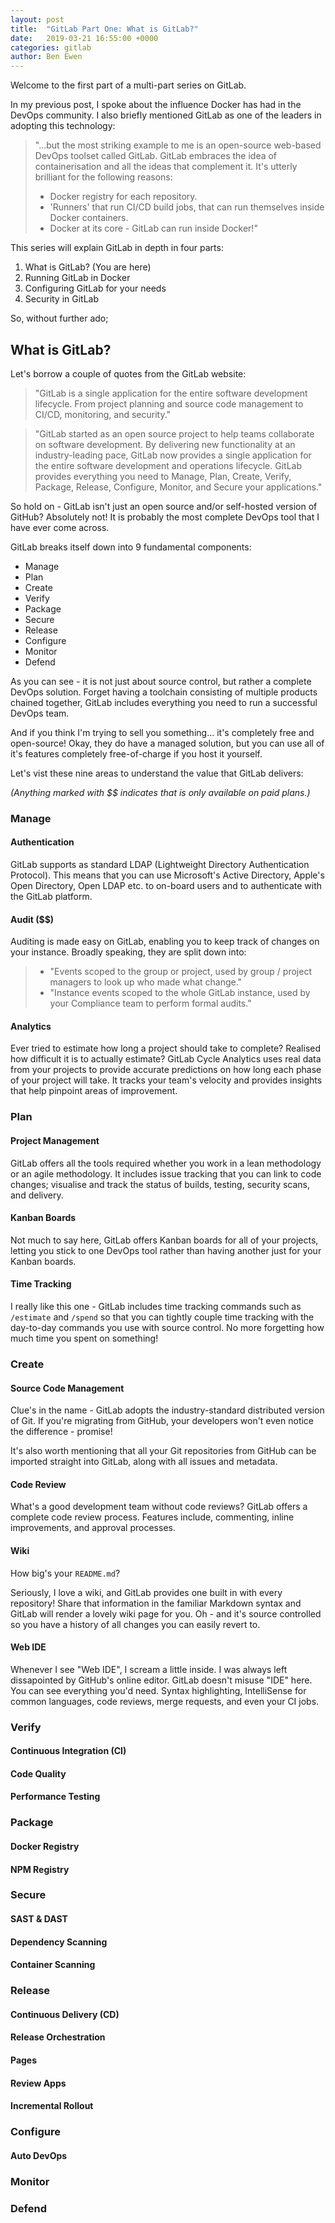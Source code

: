 ```yaml
---
layout: post
title:  "GitLab Part One: What is GitLab?"
date:   2019-03-21 16:55:00 +0000
categories: gitlab
author: Ben Ewen
---
```


Welcome to the first part of a multi-part series on GitLab. 

In my previous post, I spoke about the influence Docker has had in the DevOps community. I also briefly mentioned GitLab as one of the leaders in adopting this technology:

> "...but the most striking example to me is an open-source web-based DevOps toolset called GitLab.
GitLab embraces the idea of containerisation and all the ideas that complement it. It's utterly brilliant for the following reasons:
> * Docker registry for each repository.
> * 'Runners' that run CI/CD build jobs, that can run themselves inside Docker containers.
> * Docker at its core - GitLab can run inside Docker!"

This series will explain GitLab in depth in four parts:

1. What is GitLab? (You are here)
2. Running GitLab in Docker
3. Configuring GitLab for your needs
4. Security in GitLab

So, without further ado;

## What is GitLab?

Let's borrow a couple of quotes from the GitLab website:

> "GitLab is a single application for the entire software development lifecycle. From project planning and source code management to CI/CD, monitoring, and security."

> "GitLab started as an open source project to help teams collaborate on software development. By delivering new functionality at an industry-leading pace, GitLab now provides a single application for the entire software development and operations lifecycle. GitLab provides everything you need to Manage, Plan, Create, Verify, Package, Release, Configure, Monitor, and Secure your applications."

So hold on - GitLab isn't just an open source and/or self-hosted version of GitHub? Absolutely not! It is probably the most complete DevOps tool that I have ever come across.

GitLab breaks itself down into 9 fundamental components:

- Manage
- Plan
- Create
- Verify
- Package
- Secure
- Release
- Configure
- Monitor
- Defend

As you can see - it is not just about source control, but rather a complete DevOps solution. Forget having a toolchain consisting of multiple products chained together, GitLab includes everything you need to run a successful DevOps team.

And if you think I'm trying to sell you something... it's completely free and open-source! Okay, they do have a managed solution, but you can use all of it's features completely free-of-charge if you host it yourself.

Let's vist these nine areas to understand the value that GitLab delivers:

_(Anything marked with $$ indicates that is only available on paid plans.)_

### Manage

#### Authentication

GitLab supports as standard LDAP (Lightweight Directory Authentication Protocol). This means that you can use Microsoft's Active Directory, Apple's Open Directory, Open LDAP etc. to on-board users and to authenticate with the GitLab platform.

#### Audit ($$)

Auditing is made easy on GitLab, enabling you to keep track of changes on your instance. Broadly speaking, they are split down into:

>* "Events scoped to the group or project, used by group / project managers to look up who made what change."
>* "Instance events scoped to the whole GitLab instance, used by your Compliance team to perform formal audits."

#### Analytics

Ever tried to estimate how long a project should take to complete? Realised how difficult it is to actually estimate? GitLab Cycle Analytics uses real data from your projects to provide accurate predictions on how long each phase of your project will take. It tracks your team's velocity and provides insights that help pinpoint areas of improvement.

### Plan

#### Project Management

GitLab offers all the tools required whether you work in a lean methodology or an agile methodology. It includes issue tracking that you can link to code changes; visualise and track the status of builds, testing, security scans, and delivery.

#### Kanban Boards

Not much to say here, GitLab offers Kanban boards for all of your projects, letting you stick to one DevOps tool rather than having another just for your Kanban boards.

#### Time Tracking

I really like this one - GitLab includes time tracking commands such as `/estimate` and `/spend` so that you can tightly couple time tracking with the day-to-day commands you use with source control. No more forgetting how much time you spent on something!

### Create

#### Source Code Management

Clue's in the name - GitLab adopts the industry-standard distributed version of Git. If you're migrating from GitHub, your developers won't even notice the difference - promise!

It's also worth mentioning that all your Git repositories from GitHub can be imported straight into GitLab, along with all issues and metadata.

#### Code Review

What's a good development team without code reviews? GitLab offers a complete code review process. Features include, commenting, inline improvements, and approval processes.

#### Wiki

How big's your `README.md`?

Seriously, I love a wiki, and GitLab provides one built in with every repository! Share that information in the familiar Markdown syntax and GitLab will render a lovely wiki page for you. Oh - and it's source controlled so you have a history of all changes you can easily revert to.

#### Web IDE

Whenever I see "Web IDE", I scream a little inside. I was always left dissapointed by GitHub's online editor. GitLab doesn't misuse "IDE" here. You can see everything you'd need. Syntax highlighting, IntelliSense for common languages, code reviews, merge requests, and even your CI jobs.

### Verify

#### Continuous Integration (CI)

#### Code Quality

#### Performance Testing


### Package

#### Docker Registry

#### NPM Registry


### Secure

#### SAST & DAST

#### Dependency Scanning

#### Container Scanning


### Release

#### Continuous Delivery (CD)

#### Release Orchestration

#### Pages

#### Review Apps

#### Incremental Rollout


### Configure

#### Auto DevOps

### Monitor


### Defend
